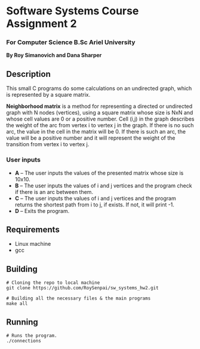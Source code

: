 # Software Systems Course Assignment 2
### For Computer Science B.Sc Ariel University

**By Roy Simanovich and Dana Sharper**

## Description
This small C programs do some calculations on an undirected graph,
which is represented by a square matrix.

**Neighborhood matrix** is a method for representing a directed or undirected graph
with N nodes (vertices), using a square matrix whose size is NxN and whose cell values
​​are 0 or a positive number. Cell (i,j) in the graph describes the weight of the arc
from vertex i to vertex j in the graph. If there is no such arc, the value in the cell
in the matrix will be 0. If there is such an arc, the value will be a positive number
and it will represent the weight of the transition from vertex i to vertex j.

### User inputs
* **A** – The user inputs the values of the presented matrix whose size is 10x10.
* **B** – The user inputs the values of i and j vertices and the program check if there is an arc between them.
* **C** – The user inputs the values of i and j vertices and the program returns the shortest path from i to j, if exists. If not, it will print -1.
* **D** – Exits the program.

## Requirements
* Linux machine
* gcc

## Building
```
# Cloning the repo to local machine
git clone https://github.com/RoySenpai/sw_systems_hw2.git

# Building all the necessary files & the main programs
make all
```

## Running
```
# Runs the program.
./connections
```
